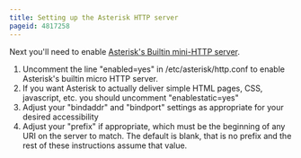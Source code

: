 ```yaml
---
title: Setting up the Asterisk HTTP server
pageid: 4817258
---
```


Next you'll need to enable [Asterisk's Builtin mini-HTTP server](/Configuration/Core-Configuration/Asterisk-Builtin-mini-HTTP-Server).

1. Uncomment the line "enabled=yes" in /etc/asterisk/http.conf to enable Asterisk's builtin micro HTTP server.
2. If you want Asterisk to actually deliver simple HTML pages, CSS, javascript, etc. you should uncomment "enablestatic=yes"
3. Adjust your "bindaddr" and "bindport" settings as appropriate for your desired accessibility
4. Adjust your "prefix" if appropriate, which must be the beginning of any URI on the server to match. The default is blank, that is no prefix and the rest of these instructions assume that value.
